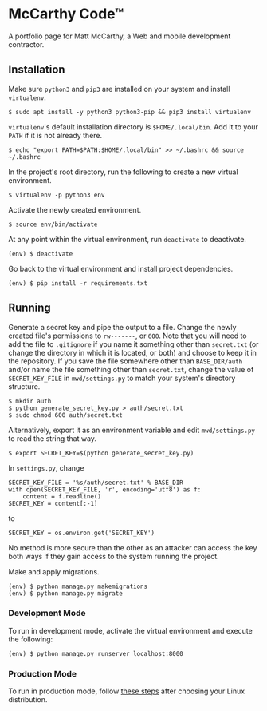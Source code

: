 # McCarthy Code™

A portfolio page for Matt McCarthy, a Web and mobile development contractor.

## Installation

Make sure `python3` and `pip3` are installed on your system and install `virtualenv`.

    $ sudo apt install -y python3 python3-pip && pip3 install virtualenv

`virtualenv`'s default installation directory is `$HOME/.local/bin`. Add it to your `PATH` if it is not already there.

    $ echo "export PATH=$PATH:$HOME/.local/bin" >> ~/.bashrc && source ~/.bashrc

In the project's root directory, run the following to create a new virtual environment.

    $ virtualenv -p python3 env

Activate the newly created environment.

    $ source env/bin/activate

At any point within the virtual environment, run `deactivate` to deactivate.

    (env) $ deactivate

Go back to the virtual environment and install project dependencies.

    (env) $ pip install -r requirements.txt

## Running

Generate a secret key and pipe the output to a file. Change the newly created file's permissions to `rw-------`, or `600`. Note that you will need to add the file to `.gitignore` if you name it something other than `secret.txt` (or change the directory in which it is located, or both) and choose to keep it in the repository. If you save the file somewhere other than `BASE_DIR/auth` and/or name the file something other than `secret.txt`, change the value of `SECRET_KEY_FILE` in `mwd/settings.py` to match your system's directory structure.

    $ mkdir auth
    $ python generate_secret_key.py > auth/secret.txt
    $ sudo chmod 600 auth/secret.txt

Alternatively, export it as an environment variable and edit `mwd/settings.py` to read the string that way.

    $ export SECRET_KEY=$(python generate_secret_key.py)

In `settings.py`, change

    SECRET_KEY_FILE = '%s/auth/secret.txt' % BASE_DIR
    with open(SECRET_KEY_FILE, 'r', encoding='utf8') as f:
        content = f.readline()
    SECRET_KEY = content[:-1]

to

    SECRET_KEY = os.environ.get('SECRET_KEY')

No method is more secure than the other as an attacker can access the key both ways if they gain access to the system running the project.

Make and apply migrations.

    (env) $ python manage.py makemigrations
    (env) $ python manage.py migrate

### Development Mode

To run in development mode, activate the virtual environment and execute the following:

    (env) $ python manage.py runserver localhost:8000

### Production Mode

To run in production mode, follow [these steps](https://www.digitalocean.com/community/tutorials/how-to-set-up-django-with-postgres-nginx-and-gunicorn-on-ubuntu-18-04) after choosing your Linux distribution.
